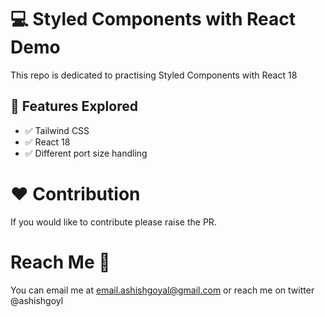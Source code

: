 # :computer: Styled Components with React Demo

This repo is dedicated to practising Styled Components with React 18

## :pushpin: Features Explored

- :white_check_mark: Tailwind CSS
- :white_check_mark: React 18
- :white_check_mark: Different port size handling

# :heart: Contribution

If you would like to contribute please raise the PR.

# Reach Me :woman:

You can email me at email.ashishgoyal@gmail.com or reach me on twitter @ashishgoyl
